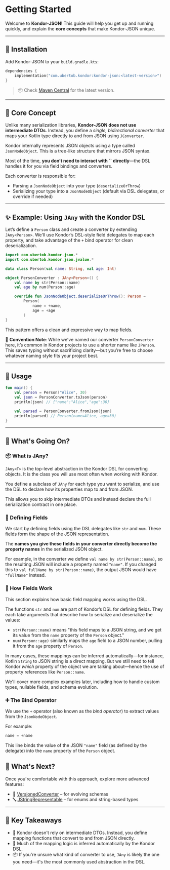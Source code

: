 # Getting Started

Welcome to **Kondor-JSON**! This guide will help you get up and running quickly, and explain the **core concepts** that make Kondor-JSON unique.

---

## 🔧 Installation

Add Kondor-JSON to your `build.gradle.kts`:

```kotlin
dependencies {
    implementation("com.ubertob.kondor:kondor-json:<latest-version>")
}
```

> 📦 Check [Maven Central](https://search.maven.org/search?q=kondor-json) for the latest version.

---

## 🎯 Core Concept

Unlike many serialization libraries, **Kondor-JSON does not use intermediate DTOs**. Instead, you define a *single, bidirectional converter* that maps your Kotlin type directly to and from JSON using `JConverter`.

Kondor internally represents JSON objects using a type called `JsonNodeObject`. This is a tree-like structure that mirrors JSON syntax.

Most of the time, **you don’t need to interact with ****\`\`**** directly**—the DSL handles it for you via field bindings and converters.

Each converter is responsible for:

- Parsing a `JsonNodeObject` into your type (`deserializeOrThrow`)
- Serializing your type into a `JsonNodeObject` (default via DSL delegates, or override if needed)

---

## ✨ Example: Using `JAny` with the Kondor DSL

Let’s define a `Person` class and create a converter by extending `JAny<Person>`. We'll use Kondor’s DSL-style field delegates to map each property, and take advantage of the `+` bind operator for clean deserialization.

```kotlin
import com.ubertob.kondor.json.*
import com.ubertob.kondor.json.jvalue.*

data class Person(val name: String, val age: Int)

object PersonConverter : JAny<Person>() {
    val name by str(Person::name)
    val age by num(Person::age)

    override fun JsonNodeObject.deserializeOrThrow(): Person =
        Person(
            name = +name,
            age = +age
        )
}
```

This pattern offers a clean and expressive way to map fields.

📝 **Convention Note**: While we’ve named our converter `PersonConverter` here, it’s common in Kondor projects to use a shorter name like `JPerson`. This saves typing without sacrificing clarity—but you’re free to choose whatever naming style fits your project best.

---

## 🧪 Usage

```kotlin
fun main() {
    val person = Person("Alice", 30)
    val json = PersonConverter.toJson(person)
    println(json) // {"name":"Alice","age":30}

    val parsed = PersonConverter.fromJson(json)
    println(parsed) // Person(name=Alice, age=30)
}
```

---

## 🧠 What's Going On?

### 📦 What is JAny?

`JAny<T>` is the top-level abstraction in the Kondor DSL for converting objects. It is the class you will use most often when working with Kondor.

You define a subclass of `JAny` for each type you want to serialize, and use the DSL to declare how its properties map to and from JSON.

This allows you to skip intermediate DTOs and instead declare the full serialization contract in one place.

### 🔑 Defining Fields

We start by defining fields using the DSL delegates like `str` and `num`. These fields form the shape of the JSON representation.

The **names you give these fields in your converter directly become the property names** in the serialized JSON object.

For example, in the converter we define `val name by str(Person::name)`, so the resulting JSON will include a property named `"name"`. If you changed this to `val fullName by str(Person::name)`, the output JSON would have `"fullName"` instead.

### 🧩 How Fields Work

This section explains how basic field mapping works using the DSL.

The functions `str` and `num` are part of Kondor’s DSL for defining fields. They each take arguments that describe how to serialize and deserialize the values:

- `str(Person::name)` means "this field maps to a JSON string, and we get its value from the `name` property of the `Person` object."
- `num(Person::age)` similarly maps the `age` field to a JSON number, pulling it from the `age` property of `Person`.

In many cases, these mappings can be inferred automatically—for instance, Kotlin `String` to JSON string is a direct mapping. But we still need to tell Kondor *which* property of the object we are talking about—hence the use of property references like `Person::name`.

We'll cover more complex examples later, including how to handle custom types, nullable fields, and schema evolution.

### ➕ The Bind Operator

We use the `+` operator (also known as the *bind operator*) to extract values from the `JsonNodeObject`.

For example:

```kotlin
name = +name
```

This line binds the value of the JSON `"name"` field (as defined by the delegate) into the `name` property of the `Person` object.

## 📌 What's Next?

Once you're comfortable with this approach, explore more advanced features:

- 🔁 [VersionedConverter](versioned-converter.md) – for evolving schemas
- 🔤 [JStringRepresentable](jstring-representable.md) – for enums and string-based types

---

## 📘 Key Takeaways

- 🚫 Kondor doesn't rely on intermediate DTOs. Instead, you define mapping functions that convert to and from JSON directly.
- 🤖 Much of the mapping logic is inferred automatically by the Kondor DSL.
- 📦 If you're unsure what kind of converter to use, `JAny` is likely the one you need—it's the most commonly used abstraction in the DSL.

